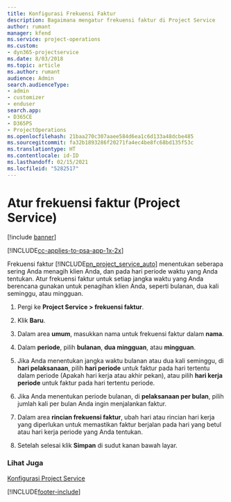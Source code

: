 ```yaml
---
title: Konfigurasi Frekuensi Faktur
description: Bagaimana mengatur frekuensi faktur di Project Service
author: rumant
manager: kfend
ms.service: project-operations
ms.custom:
- dyn365-projectservice
ms.date: 8/03/2018
ms.topic: article
ms.author: rumant
audience: Admin
search.audienceType:
- admin
- customizer
- enduser
search.app:
- D365CE
- D365PS
- ProjectOperations
ms.openlocfilehash: 21baa270c307aaee584d6ea1c6d133a48dcbe485
ms.sourcegitcommit: fa32b1893286f20271fa4ec4be8fc68bd135f53c
ms.translationtype: HT
ms.contentlocale: id-ID
ms.lasthandoff: 02/15/2021
ms.locfileid: "5282517"
---
```

# <a name="set-up-invoice-frequencies-project-service"></a>Atur frekuensi faktur (Project Service)

[!include [banner](../includes/psa-now-project-operations.md)]

[!INCLUDE[cc-applies-to-psa-app-1x-2x](../includes/cc-applies-to-psa-app-1x-2x.md)]

Frekuensi faktur [!INCLUDE[pn_project_service_auto](../includes/pn-project-service-auto.md)] menentukan seberapa sering Anda menagih klien Anda, dan pada hari periode waktu yang Anda tentukan. Atur frekuensi faktur untuk setiap jangka waktu yang Anda berencana gunakan untuk penagihan klien Anda, seperti bulanan, dua kali seminggu, atau mingguan.  
  
1.  Pergi ke **Project Service > frekuensi faktur**.  
  
2.  Klik **Baru**.  
  
3.  Dalam area **umum**, masukkan nama untuk frekuensi faktur dalam **nama**.  
  
4.  Dalam **periode**, pilih **bulanan**, **dua mingguan**, atau **mingguan**.  
  
5.  Jika Anda menentukan jangka waktu bulanan atau dua kali seminggu, di **hari pelaksanaan**, pilih **hari periode** untuk faktur pada hari tertentu dalam periode (Apakah hari kerja atau akhir pekan), atau pilih **hari kerja periode** untuk faktur pada hari tertentu periode.  
  
6.  Jika Anda menentukan periode bulanan, di **pelaksanaan per bulan**, pilih jumlah kali per bulan Anda ingin menjalankan faktur.  
  
7.  Dalam area **rincian frekuensi faktur**, ubah hari atau rincian hari kerja yang diperlukan untuk memastikan faktur berjalan pada hari yang betul atau hari kerja periode yang Anda tentukan.  
  
8.  Setelah selesai klik **Simpan** di sudut kanan bawah layar.  
  
### <a name="see-also"></a>Lihat Juga  
 [Konfigurasi Project Service](../psa/configure.md)


[!INCLUDE[footer-include](../includes/footer-banner.md)]